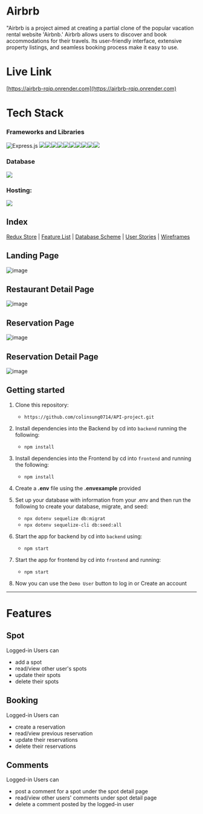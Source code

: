 # Airbrb
"Airbrb is a project aimed at creating a partial clone of the popular vacation rental website 'Airbnb.' Airbrb allows users to discover and book accommodations for their travels. Its user-friendly interface, extensive property listings, and seamless booking process make it easy to use.
# Live Link
[https://airbrb-rqip.onrender.com](https://airbrb-rqip.onrender.com)
# Tech Stack

### Frameworks and Libraries
![Express.js](https://img.shields.io/badge/express.js-%23404d59.svg?style=for-the-badge&logo=express&logoColor=%2361DAFB)
<img src="https://img.shields.io/badge/JavaScript-323330?style=for-the-badge&logo=javascript&logoColor=F7DF1E" /><img src="https://img.shields.io/badge/PostgreSQL-316192?style=for-the-badge&logo=postgresql&logoColor=white" /><img src="https://img.shields.io/badge/HTML5-E34F26?style=for-the-badge&logo=html5&logoColor=white" /><img src="https://img.shields.io/badge/CSS3-1572B6?style=for-the-badge&logo=css3&logoColor=white" /><img src="https://img.shields.io/badge/React-20232A?style=for-the-badge&logo=react&logoColor=61DAFB" /><img src="https://img.shields.io/badge/Redux-593D88?style=for-the-badge&logo=redux&logoColor=white" /><img src="https://img.shields.io/badge/Amazon_AWS-232F3E?style=for-the-badge&logo=amazon-aws&logoColor=white" /><img src="https://img.shields.io/badge/Render-46E3B7.svg?style=for-the-badge&logo=Render&logoColor=white" /><img src="https://img.shields.io/badge/GitHub-181717.svg?style=for-the-badge&logo=GitHub&logoColor=white" /><img src="https://img.shields.io/badge/Google%20Maps-4285F4?logo=googlemaps&logoColor=fff&style=for-the-badge" />

### Database
<img src="https://img.shields.io/badge/PostgreSQL-4169E1?logo=postgresql&logoColor=fff&style=for-the-badge"/>

### Hosting:
<img src="https://img.shields.io/badge/Render-46E3B7?logo=render&logoColor=000&style=for-the-badge" />


## Index
[Redux Store](https://github.com/colinsung0714/API-project/wiki/Redux-Store) |
[Feature List](https://github.com/colinsung0714/API-project/wiki/Features) |
[Database Scheme](https://github.com/colinsung0714/API-project/wiki/Database-Schema-and-Backend-Routes) |
[User Stories](https://github.com/colinsung0714/API-project/wiki/User-Stories) |
[Wireframes](https://github.com/colinsung0714/API-project/wiki/Wireframes)

## Landing Page
![image](https://github.com/colinsung0714/API-project/assets/99006739/0b7796b2-67a5-4492-a78a-26c2dbb59e97)


## Restaurant Detail Page
![image](https://github.com/colinsung0714/API-project/assets/99006739/30113939-c371-4dc6-89e8-27d0e1e580a8)

## Reservation Page
![image](https://github.com/colinsung0714/API-project/assets/99006739/8dd4cd1a-ede3-41e9-9430-9d5245a26fd6)

## Reservation Detail Page
![image](https://github.com/colinsung0714/API-project/assets/99006739/2d8d2227-90fd-4c92-a333-2c5b23e9209e)



## Getting started
1. Clone this repository:
    * `https://github.com/colinsung0714/API-project.git`

2. Install dependencies into the Backend by cd into `backend` running the following:
    * `npm install`

3. Install dependencies into the Frontend by cd into `frontend` and running the following:
    * `npm install`

4. Create a **.env** file using the **.envexample** provided

5. Set up your database with information from your .env and then run the following to create your database, migrate, and seed:
    * `npx dotenv sequelize db:migrat`
    * `npx dotenv sequelize-cli db:seed:all`


6. Start the app for backend by cd into `backend` using:
    * `npm start`

7. Start the app for frontend by cd into `frontend` and running:
    * `npm start`

8. Now you can use the `Demo User` button to log in or Create an account

***

# Features

## Spot
Logged-in Users can
* add a spot
* read/view other user's spots
* update their spots
* delete their spots

## Booking
Logged-in Users can
* create a reservation
* read/view previous reservation
* update their reservations
* delete their reservations

## Comments
Logged-in Users can
* post a comment for a spot under the spot detail page
* read/view other users' comments under spot detail page
* delete a comment posted by the logged-in user

